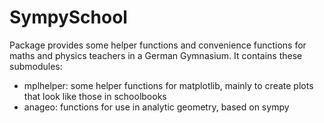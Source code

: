 # SympySchool
Package provides some helper functions and convenience functions for maths and physics teachers in a German Gymnasium. It contains these submodules:
* mplhelper: some helper functions for matplotlib, mainly to create plots that look like those in schoolbooks
* anageo: functions for use in analytic geometry, based on sympy